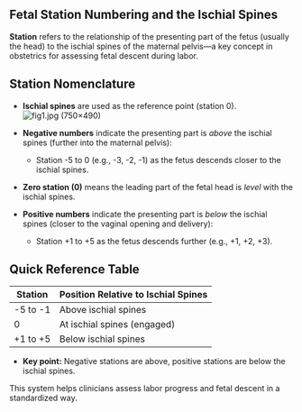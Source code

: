 ## Fetal Station Numbering and the Ischial Spines

**Station** refers to the relationship of the presenting part of the fetus (usually the head) to the ischial spines of the maternal pelvis—a key concept in obstetrics for assessing fetal descent during labor.

## Station Nomenclature

- **Ischial spines** are used as the reference point (station 0).
![fig1.jpg (750×490)](https://keytoinfo.com/wp-content/uploads/2021/12/fig1.jpg)
    
- **Negative numbers** indicate the presenting part is _above_ the ischial spines (further into the maternal pelvis):
    
    - Station -5 to 0 (e.g., -3, -2, -1) as the fetus descends closer to the ischial spines.
        
- **Zero station (0)** means the leading part of the fetal head is _level_ with the ischial spines.
    
- **Positive numbers** indicate the presenting part is _below_ the ischial spines (closer to the vaginal opening and delivery):
    
    - Station +1 to +5 as the fetus descends further (e.g., +1, +2, +3).
        

## Quick Reference Table

|Station|Position Relative to Ischial Spines|
|---|---|
|-5 to -1|Above ischial spines|
|0|At ischial spines (engaged)|
|+1 to +5|Below ischial spines|

- **Key point:** Negative stations are above, positive stations are below the ischial spines.
    

This system helps clinicians assess labor progress and fetal descent in a standardized way.